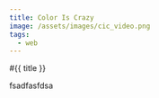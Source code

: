 ```yaml
---
title: Color Is Crazy
image: /assets/images/cic_video.png
tags:
  - web
---
```


#{{ title }}

fsadfasfdsa
